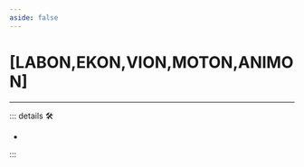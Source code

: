 ```yaml
---
aside: false
---
```

# <py>[LABON,EKON,VION,MOTON,ANIMON]</py>

---

<!-- =================================================== -->
<!-- =================================================== -->
<!-- =================================================== -->
<!-- =================================================== -->
<!-- =================================================== -->
::: details 🛠

-

:::